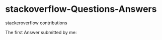 # stackoverflow-Questions-Answers
stackeroverflow contributions

The first Answer submitted by me:
[](https://stackoverflow.com/a/64691642/14520384)
